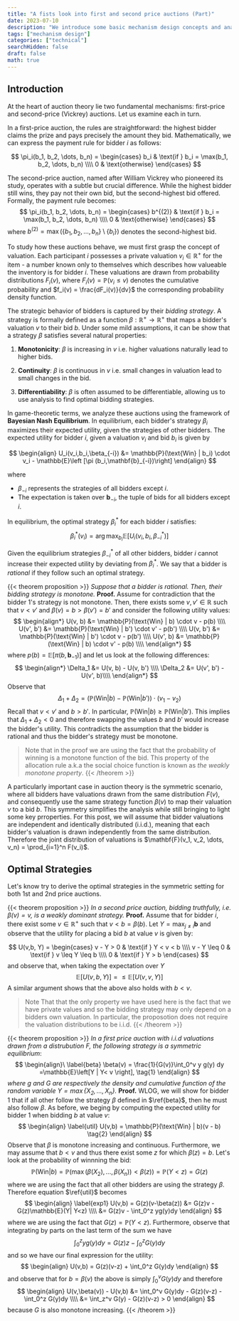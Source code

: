 ```yaml
---
title: "A fists look into first and second price auctions (Part)"
date: 2023-07-10
description: "We introduce some basic mechanism design concepts and analyse 1st/2nd price auctions in the symmetric case."
tags: ["mechanism design"]
categories: ["technical"]
searchHidden: false  
draft: false
math: true
---
```

## Introduction

At the heart of auction theory lie two fundamental mechanisms: first-price and second-price (Vickrey) auctions. Let us examine each in turn.

In a first-price auction, the rules are straightforward: the highest bidder claims the prize and pays precisely the amount they bid. Mathematically, we can express the payment rule for bidder $i$  as follows:

$$
\pi_i(b_1, b_2, \dots, b_n) = \begin{cases}
    b_i & \text{if } b_i = \max(b_1, b_2, \dots, b_n) \\\\
    0 & \text{otherwise}
\end{cases}
$$ 



The second-price auction, named after William Vickrey who pioneered its study, operates with a subtle but crucial difference. While the highest bidder still wins, they pay not their own bid, but the second-highest bid offered. Formally, the payment rule becomes:
$$
\pi_i(b_1, b_2, \dots, b_n) = \begin{cases}
    b^{(2)}  & \text{if } b_i = \max(b_1, b_2, \dots, b_n) \\\\
    0 & \text{otherwise}
\end{cases}
$$
where $b^{(2)} = \max(\{b_1, b_2, \dots, b_n\} \setminus \{b_i\})$ denotes the second-highest bid.

To study how these auctions behave, we must first grasp the concept of valuation. Each participant $i$ possesses a private valuation $v_i \in \mathbb{R}^+$ for the item - a number known only to themselves which describes how valueable the inventory is for bidder $i$.  These valuations are drawn from probability distributions $F_i(v)$, where $F_i(v) = \mathbb{P}(v_i \leq v)$ denotes the cumulative probability and $f_i(v) = \frac{dF_i(v)}{dv}$ the corresponding probability density function.

The strategic behavior of bidders is captured by their *bidding strategy*. A strategy is formally defined as a function $\beta: \mathbb{R^+} \to \mathbb{R^+}$ that maps a bidder's valuation $v$ to their bid $b$. Under some mild assumptions, it can be show that a strategy  $\beta$  satisfies several natural properties:

1. **Monotonicity**: $\beta$ is increasing in $v$ i.e. higher valuations naturally lead to higher bids. 

2. **Continuity**: $\beta$ is continuous in $v$  i.e. small changes in valuation lead to small changes in the bid.

3. **Differentiability**: $\beta$ is often assumed to be differentiable, allowing us to use analysis to find optimal bidding strategies.

In game-theoretic terms, we analyze these auctions using the framework of **Bayesian Nash Equilibrium**. In equilibrium, each bidder's strategy $\beta_i$ maximizes their expected utility, given the strategies of other bidders. The expected utility for bidder $i$, given a valuation $v_i$ and bid $b_i$ is given by 

$$
\begin{align}
 U_i(v_i,b_i,\beta_{-i}) &= \mathbb{P}(\text{Win} | b_i) \cdot v_i - \mathbb{E}\left [\pi (b_i,\mathbf{b}_{-i})\right]
\end{align}
$$

where 
- $\beta_{-i}$ represents the strategies of all bidders except $i$.
- The expectation is taken over $\mathbf{b}_{-i}$, the tuple of bids for all bidders except $i$.

In equilibrium, the optimal strategy $\beta_i^{\ast}$ for each bidder $i$ satisfies:
$$
\beta_i^{\ast}(v_i) = \arg\max_{b_i} \mathbb{E}\left[U_i(v_i, b_i, \beta_{-i}^{\ast})\right]
$$

Given the equilibrium strategies $\beta_{-i}^{\ast}$ of all other bidders, bidder $i$ cannot increase their expected utility by deviating from $\beta_i^{\ast}$. We say that a bidder is *rational* if they follow such an optimal strategy.

{{< theorem proposition >}}
*Suppose that a bidder is rational. Then, their bidding strategy is monotone.*
**Proof.** Assume for contradiction that the bidder 1's  strategy is not monotone. Then, there exists some $v, v' \in \mathbb{R}$ such that $v < v'$ and $\beta(v)=b > \beta(v') = b'$ and consider the following utility values:
$$
\begin{align*}
U(v, b) &= \mathbb{P}(\text{Win} | b) \cdot v - p(b) \\\\
U(v', b') &= \mathbb{P}(\text{Win} | b') \cdot v' - p(b') \\\\
U(v, b') &= \mathbb{P}(\text{Win} | b') \cdot v - p(b')  \\\\
U(v', b) &= \mathbb{P}(\text{Win} | b) \cdot  v' - p(b)  \\\\
\end{align*}
$$
where $p(b)=\mathbb{E}\left [\pi (b,\mathbf{b}_{-1})\right]$ and let us look at the following differences:
$$
\begin{align*}
\Delta_1 &= U(v, b) - U(v, b') \\\\
\Delta_2 &= U(v', b') - U(v', b)\\\\
\end{align*}
$$
Observe that 
$$
\Delta_1 + \Delta_2 = \left( \mathbb{P}(\text{Win} | b) - \mathbb{P}(\text{Win} | b') \right) \cdot (v_1 - v_2)
$$
Recall that $v < v'$ and $b > b'$. In particular, $\mathbb{P}(\text{Win} | b) \geq \mathbb{P}(\text{Win} | b')$. This implies that $\Delta_1 + \Delta_2 < 0$ and therefore swapping the values $b$ and $b'$ would increase the bidder's utility. This contradicts the assumption that the bidder is rational and thus the bidder's strategy must be monotone.
>Note that in the proof we are using the fact that the probability of winning is a monotone function of the bid. This property of the allocation rule a.k.a the social choice function is known as *the weakly monotone property*.
{{< /theorem >}}

A particularly important case in auction theory is the symmetric scenario, where all bidders have valuations drawn from the same distribution $F(v)$, and consequently use the same strategy function $\beta(v)$ to map their valuation $v$ to a bid $b$. This symmetry simplifies the analysis while still bringing to light some key prroperties. For this post, we will assume that bidder valuations are independent and identically distributed (i.i.d.), meaning that each bidder's valuation is drawn independently from the same distribution. Therefore the joint distribution of valuations is $\mathbf{F}(v_1, v_2, \dots, v_n) = \prod_{i=1}^n F(v_i)$.

## Optimal Strategies

Let's know try to derive the optimal strategies in the symmetric setting for both 1st and 2nd price auctions.

{{< theorem proposition >}}
*In a second price auction, bidding truthfully, i.e. $\beta(v)=v$,  is a weakly dominant strategy.*
**Proof.**
Assume that for bidder $i$, there exist some $v\in \mathbb{R}^+$ such that $v<b=\beta(b)$. Let $Y = \max_{j\neq i}\mathbf{b}$ and observe that the utility for placing a bid $b$ at value $v$ is given by:

$$
U(v,b, Y) = \begin{cases}
v - Y > 0 & \text{if } Y < v < b \\\\
v - Y \leq 0 & \text{if } v \leq Y \leq b \\\\
0 & \text{if } Y > b
\end{cases}
$$
and observe that, when taking the expectation over $Y$
$$
\mathbb{E}[U(v,b,Y)] = \leq\mathbb{E}[U(v,v,Y)]
$$
A similar argument shows that the above also holds with $b<v$.
>Note That that the only property we have used here is the fact that we have private values and so the bidding strategy may only depend on a bidders own valuation. In particular, the proposotion does not require the valuation distributions to be i.i.d.
{{< /theorem >}}

{{< theorem proposition >}}
*In a first price auction with i.i.d valuations drawn from a distrubution $F$,  the following strategy is a symmetric equilibrium*:
$$
\begin{align}\
    \label{beta}
    \beta(v) = \frac{1}{G(v)}\int_0^v y g(y)  dy =\mathbb{E}\left[Y | Y< v \right], \tag{1}
\end{align}
$$
*where $g$ and $G$ are respectively the density and cumulative function of the random variable $Y= \max \lbrace X_2,\ldots, X_{n} \rbrace$.*
**Proof.**
WLOG, we will show for bidder 1 that if all other follow the strategy $\beta$  defined in $\ref{beta}$, then he must also follow $\beta$. As before, we beging by computing the expected utility for bidder 1 when bidding $b$ at value $v$:
$$
\begin{align}
\label{util}
U(v,b) = \mathbb{P}(\text{Win} | b)(v - b)  \tag{2}   
\end{align}
$$
Observe that $\beta$ is monotone increasing and continuous. Furthermore, we may assume that $b<v$ and thus there exist some $z$ for which $\beta(z) = b$. Let's look at the probability of winnning the bid:
$$
\mathbb{P}(\text{Win} | b) = \mathbb{P}\left (\max\left(\beta(X_2),\ldots,\beta(X_n)\right)< \beta(z)\right ) = \mathbb{P}(Y< z) = G(z) 
$$
where we are using the fact that all other bidders are using the strategy $\beta$. Therefore equation $\ref{util}$ becomes
$$
\begin{align}
\label{exp1}
U(v,b) = G(z)(v-\beta(z)) &= G(z)v - G(z)\mathbb{E}(Y| Y<z) \\\\
&= G(z)v - \int_0^z yg(y)dy
\end{align}
$$
where we are using the fact that $G(z) = \mathbb{P}(Y<z)$. Furthermore, observe that integrating by parts on the last term of the sum we have 
$$
\int_0^z yg(y)dy = G(z)z - \int_0^z G(y)dy
$$
and so we have our final expression for the utility:
$$
\begin{align}
U(v,b) = G(z)(v-z) + \int_0^z G(y)dy
\end{align}
$$
and observe that for $b=\beta(v)$ the above is simply $\int_0^v G(y)dy$ and therefore
$$
\begin{align}
U(v,\beta(v)) - U(v,b) &= \int_0^v G(y)dy - G(z)(v-z) - \int_0^z G(y)dy \\\\
&= \int_z^v G(y) - G(z)(v-z) > 0
\end{align}
$$
because $G$ is also monotone increasing.
{{< /theorem >}}
